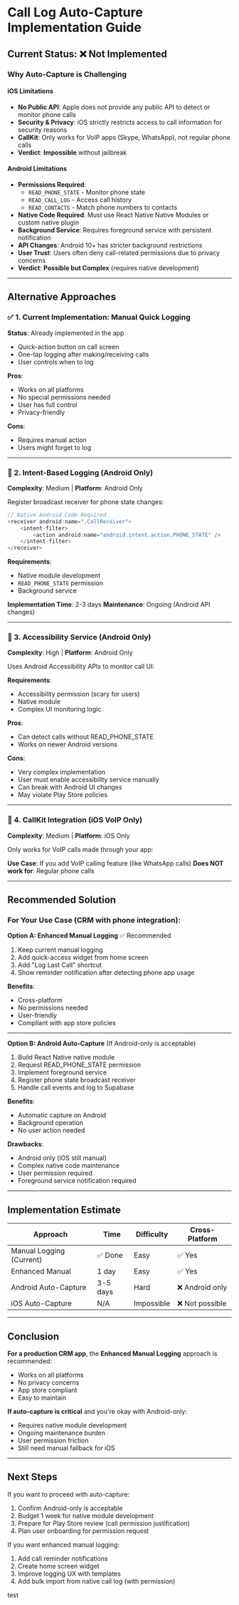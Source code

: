 # Call Log Auto-Capture Implementation Guide

## Current Status: ❌ Not Implemented

### Why Auto-Capture is Challenging

#### iOS Limitations
- **No Public API**: Apple does not provide any public API to detect or monitor phone calls
- **Security & Privacy**: iOS strictly restricts access to call information for security reasons
- **CallKit**: Only works for VoIP apps (Skype, WhatsApp), not regular phone calls
- **Verdict**: **Impossible** without jailbreak

#### Android Limitations
- **Permissions Required**: 
  - `READ_PHONE_STATE` - Monitor phone state
  - `READ_CALL_LOG` - Access call history
  - `READ_CONTACTS` - Match phone numbers to contacts
- **Native Code Required**: Must use React Native Native Modules or custom native plugin
- **Background Service**: Requires foreground service with persistent notification
- **API Changes**: Android 10+ has stricter background restrictions
- **User Trust**: Users often deny call-related permissions due to privacy concerns
- **Verdict**: **Possible but Complex** (requires native development)

---

## Alternative Approaches

### ✅ 1. Current Implementation: Manual Quick Logging
**Status**: Already implemented in the app

- Quick-action button on call screen
- One-tap logging after making/receiving calls
- User controls when to log

**Pros**:
- Works on all platforms
- No special permissions needed
- User has full control
- Privacy-friendly

**Cons**:
- Requires manual action
- Users might forget to log

---

### 🔶 2. Intent-Based Logging (Android Only)
**Complexity**: Medium | **Platform**: Android Only

Register broadcast receiver for phone state changes:

```java
// Native Android Code Required
<receiver android:name=".CallReceiver">
    <intent-filter>
        <action android:name="android.intent.action.PHONE_STATE" />
    </intent-filter>
</receiver>
```

**Requirements**:
- Native module development
- `READ_PHONE_STATE` permission
- Background service

**Implementation Time**: 2-3 days
**Maintenance**: Ongoing (Android API changes)

---

### 🔶 3. Accessibility Service (Android Only)
**Complexity**: High | **Platform**: Android Only

Uses Android Accessibility APIs to monitor call UI:

**Requirements**:
- Accessibility permission (scary for users)
- Native module
- Complex UI monitoring logic

**Pros**:
- Can detect calls without READ_PHONE_STATE
- Works on newer Android versions

**Cons**:
- Very complex implementation
- User must enable accessibility service manually
- Can break with Android UI changes
- May violate Play Store policies

---

### 🔶 4. CallKit Integration (iOS VoIP Only)
**Complexity**: Medium | **Platform**: iOS Only

Only works for VoIP calls made through your app:

**Use Case**: If you add VoIP calling feature (like WhatsApp calls)
**Does NOT work for**: Regular phone calls

---

## Recommended Solution

### For Your Use Case (CRM with phone integration):

**Option A: Enhanced Manual Logging** ✅ Recommended
1. Keep current manual logging
2. Add quick-access widget from home screen
3. Add "Log Last Call" shortcut
4. Show reminder notification after detecting phone app usage

**Benefits**:
- Cross-platform
- No permissions needed
- User-friendly
- Compliant with app store policies

---

**Option B: Android Auto-Capture** (If Android-only is acceptable)
1. Build React Native native module
2. Request READ_PHONE_STATE permission
3. Implement foreground service
4. Register phone state broadcast receiver
5. Handle call events and log to Supabase

**Benefits**:
- Automatic capture on Android
- Background operation
- No user action needed

**Drawbacks**:
- Android only (iOS still manual)
- Complex native code maintenance
- User permission required
- Foreground service notification required

---

## Implementation Estimate

| Approach | Time | Difficulty | Cross-Platform |
|----------|------|------------|----------------|
| Manual Logging (Current) | ✅ Done | Easy | ✅ Yes |
| Enhanced Manual | 1 day | Easy | ✅ Yes |
| Android Auto-Capture | 3-5 days | Hard | ❌ Android only |
| iOS Auto-Capture | N/A | Impossible | ❌ Not possible |

---

## Conclusion

**For a production CRM app**, the **Enhanced Manual Logging** approach is recommended:
- Works on all platforms
- No privacy concerns
- App store compliant
- Easy to maintain

**If auto-capture is critical** and you're okay with Android-only:
- Requires native module development
- Ongoing maintenance burden
- User permission friction
- Still need manual fallback for iOS

---

## Next Steps

If you want to proceed with auto-capture:
1. Confirm Android-only is acceptable
2. Budget 1 week for native module development
3. Prepare for Play Store review (call permission justification)
4. Plan user onboarding for permission request

If you want enhanced manual logging:
1. Add call reminder notifications
2. Create home screen widget
3. Improve logging UX with templates
4. Add bulk import from native call log (with permission)


test